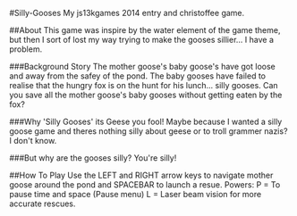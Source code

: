 #Silly-Gooses
My js13kgames 2014 entry and christoffee game.

##About
This game was inspire by the water element of the game theme, but then I sort of lost my way trying to make the gooses sillier... I have a problem. 

###Background Story
The mother goose's baby goose's have got loose and away from the safey of the pond. The baby gooses have failed to realise that the hungry fox is on the hunt for his lunch... silly gooses. Can you save all the mother goose's baby gooses without getting eaten by the fox? 

###Why 'Silly Gooses' its Geese you fool!
Maybe because I wanted a silly goose game and theres nothing silly about geese or to troll grammer nazis? I don't know.

###But why are the gooses silly?
You're silly!

##How To Play
Use the LEFT and RIGHT arrow keys to navigate mother goose around the pond and SPACEBAR to launch a resue. 
Powers:
P = To pause time and space (Pause menu)
L = Laser beam vision for more accurate rescues.
